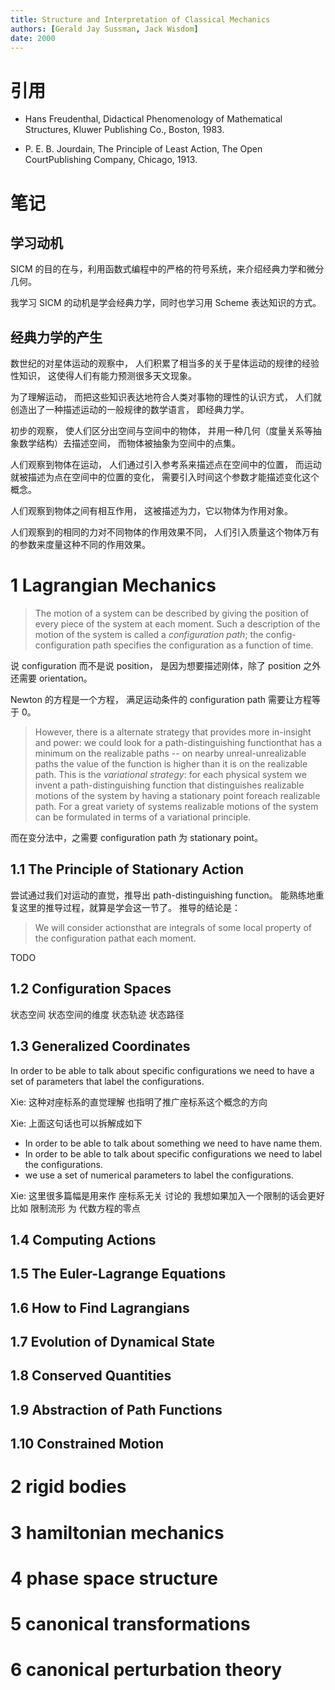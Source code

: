 ```yaml
---
title: Structure and Interpretation of Classical Mechanics
authors: [Gerald Jay Sussman, Jack Wisdom]
date: 2000
---
```


# 引用

- Hans Freudenthal,
  Didactical Phenomenology of Mathematical Structures,
  Kluwer Publishing Co., Boston, 1983.

- P. E. B. Jourdain,
  The Principle of Least Action,
  The Open CourtPublishing Company, Chicago, 1913.

# 笔记

## 学习动机

SICM 的目的在与，利用函数式编程中的严格的符号系统，来介绍经典力学和微分几何。

我学习 SICM 的动机是学会经典力学，同时也学习用 Scheme 表达知识的方式。

## 经典力学的产生

数世纪的对星体运动的观察中，
人们积累了相当多的关于星体运动的规律的经验性知识，
这使得人们有能力预测很多天文现象。

为了理解运动，
而把这些知识表达地符合人类对事物的理性的认识方式，
人们就创造出了一种描述运动的一般规律的数学语言，
即经典力学。

初步的观察，
使人们区分出空间与空间中的物体，
并用一种几何（度量关系等抽象数学结构）去描述空间，
而物体被抽象为空间中的点集。

人们观察到物体在运动，
人们通过引入参考系来描述点在空间中的位置，
而运动就被描述为点在空间中的位置的变化，
需要引入时间这个参数才能描述变化这个概念。

人们观察到物体之间有相互作用，
这被描述为力，它以物体为作用对象。

人们观察到的相同的力对不同物体的作用效果不同，
人们引入质量这个物体万有的参数来度量这种不同的作用效果。

# 1 Lagrangian Mechanics

> The motion of a system can be described by giving the position of
> every piece of the system at each moment. Such a description of the
> motion of the system is called a _configuration path_; the
> config-configuration path specifies the configuration as a function
> of time.

说 configuration 而不是说 position，
是因为想要描述刚体，除了 position 之外还需要 orientation。

Newton 的方程是一个方程，
满足运动条件的 configuration path 需要让方程等于 0。

> However, there is a alternate strategy that provides more in-insight
> and power: we could look for a path-distinguishing functionthat has
> a minimum on the realizable paths -- on nearby unreal-unrealizable
> paths the value of the function is higher than it is on the
> realizable path. This is the _variational strategy_: for each
> physical system we invent a path-distinguishing function that
> distinguishes realizable motions of the system by having a
> stationary point foreach realizable path. For a great variety of
> systems realizable motions of the system can be formulated in terms
> of a variational principle.

而在变分法中，之需要 configuration path 为 stationary point。

## 1.1 The Principle of Stationary Action

尝试通过我们对运动的直觉，推导出 path-distinguishing function。
能熟练地重复这里的推导过程，就算是学会这一节了。
推导的结论是：

> We will consider actionsthat are integrals of some local property of
> the configuration pathat each moment.

TODO

## 1.2 Configuration Spaces

状态空间
状态空间的维度
状态轨迹 状态路径

## 1.3 Generalized Coordinates

In order to be able to talk about specific configurations
we need to have a set of parameters
that label the configurations.

Xie:
这种对座标系的直觉理解
也指明了推广座标系这个概念的方向

Xie:
上面这句话也可以拆解成如下
- In order to be able to talk about something
  we need to have name them.
- In order to be able to talk about specific configurations
  we need to label the configurations.
- we use a set of numerical parameters
  to label the configurations.

Xie:
这里很多篇幅是用来作 座标系无关 讨论的
我想如果加入一个限制的话会更好
比如 限制流形 为 代数方程的零点

## 1.4 Computing Actions

## 1.5 The Euler-Lagrange Equations

## 1.6 How to Find Lagrangians

## 1.7 Evolution of Dynamical State

## 1.8 Conserved Quantities

## 1.9 Abstraction of Path Functions

## 1.10 Constrained Motion

# 2 rigid bodies

# 3 hamiltonian mechanics

# 4 phase space structure

# 5 canonical transformations

# 6 canonical perturbation theory

